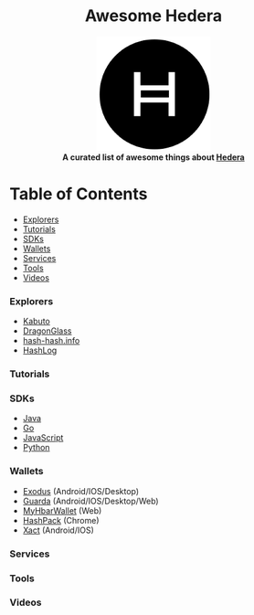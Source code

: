 <h1 align="center">Awesome Hedera</h1>
<div align="center"><img src="img/hedera.png" /></div>
<div align="center">
  <strong>A curated list of awesome things about <a href="https://hedera.com/">Hedera</a></strong>
</div>

Table of Contents
=================

- [Explorers](#Explorers)
- [Tutorials](#Tutorials)
- [SDKs](#SDKs)
- [Wallets](#Wallets)
- [Services](#services)
- [Tools](#tools)
- [Videos](#videos)

### Explorers
- [Kabuto](https://explorer.kabuto.sh/mainnet)
- [DragonGlass](https://app.dragonglass.me/hedera/home)
- [hash-hash.info](https://hash-hash.info/)
- [HashLog](https://ledger.hashlog.io/)


### Tutorials

### SDKs
- [Java](https://github.com/hashgraph/hedera-sdk-java)
- [Go](https://github.com/hashgraph/hedera-sdk-go)
- [JavaScript](https://github.com/hashgraph/hedera-sdk-js)
- [Python](https://github.com/wensheng/hedera-sdk-py)

### Wallets
- [Exodus](https://www.exodus.com/hedera-wallet) (Android/IOS/Desktop)
- [Guarda](https://guarda.com/) (Android/IOS/Desktop/Web)
- [MyHbarWallet](https://myhbarwallet.com/) (Web)
- [HashPack](https://www.hashpack.app/) (Chrome)
- [Xact](https://wallet.xact.ac/) (Android/IOS)

### Services

### Tools

### Videos


